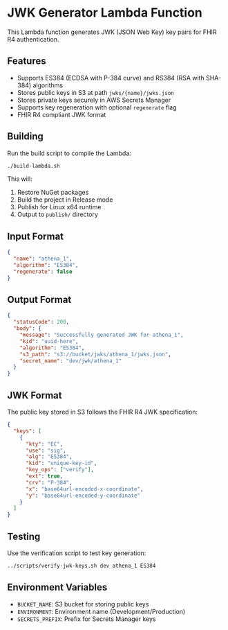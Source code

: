 # JWK Generator Lambda Function

This Lambda function generates JWK (JSON Web Key) key pairs for FHIR R4 authentication.

## Features

- Supports ES384 (ECDSA with P-384 curve) and RS384 (RSA with SHA-384) algorithms
- Stores public keys in S3 at path `jwks/{name}/jwks.json`
- Stores private keys securely in AWS Secrets Manager
- Supports key regeneration with optional `regenerate` flag
- FHIR R4 compliant JWK format

## Building

Run the build script to compile the Lambda:

```bash
./build-lambda.sh
```

This will:
1. Restore NuGet packages
2. Build the project in Release mode
3. Publish for Linux x64 runtime
4. Output to `publish/` directory

## Input Format

```json
{
  "name": "athena_1",
  "algorithm": "ES384",
  "regenerate": false
}
```

## Output Format

```json
{
  "statusCode": 200,
  "body": {
    "message": "Successfully generated JWK for athena_1",
    "kid": "uuid-here",
    "algorithm": "ES384",
    "s3_path": "s3://bucket/jwks/athena_1/jwks.json",
    "secret_name": "dev/jwk/athena_1"
  }
}
```

## JWK Format

The public key stored in S3 follows the FHIR R4 JWK specification:

```json
{
  "keys": [
    {
      "kty": "EC",
      "use": "sig",
      "alg": "ES384",
      "kid": "unique-key-id",
      "key_ops": ["verify"],
      "ext": true,
      "crv": "P-384",
      "x": "base64url-encoded-x-coordinate",
      "y": "base64url-encoded-y-coordinate"
    }
  ]
}
```

## Testing

Use the verification script to test key generation:

```bash
../scripts/verify-jwk-keys.sh dev athena_1 ES384
```

## Environment Variables

- `BUCKET_NAME`: S3 bucket for storing public keys
- `ENVIRONMENT`: Environment name (Development/Production)
- `SECRETS_PREFIX`: Prefix for Secrets Manager keys